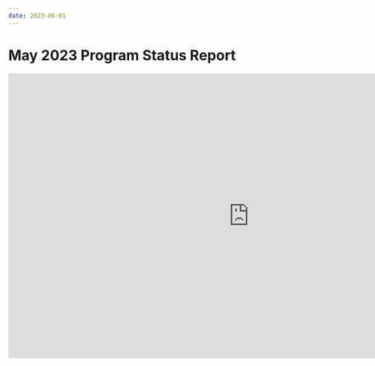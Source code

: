 ```yaml
---
date: 2023-06-01
---
```


# May 2023 Program Status Report

<iframe src="https://docs.google.com/presentation/d/e/2PACX-1vQjYxywGH-PSxFzibYo_iuPRuul9egHgokSX3lK3SVF85tRxXAGeLEXJXXJ7K2YiiR-W2Gj_ovlk_Wx/embed?start=false&loop=false&delayms=3000" frameborder="0" width="960" height="569" allowfullscreen="true" mozallowfullscreen="true" webkitallowfullscreen="true"></iframe>
